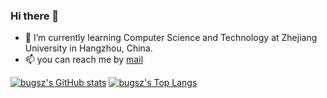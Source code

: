 ### Hi there 👋

<!--
**bugsz/bugsz** is a ✨ _special_ ✨ repository because its `README.md` (this file) appears on your GitHub profile.

Here are some ideas to get you started:

- 🔭 I’m currently working on ...
- 🌱 I’m currently learning ...
- 👯 I’m looking to collaborate on ...
- 🤔 I’m looking for help with ...
- 💬 Ask me about ...
- 📫 How to reach me: ...
- 😄 Pronouns: ...
- ⚡ Fun fact: ...
-->


- 🌱 I’m currently learning Computer Science and Technology at Zhejiang University in Hangzhou, China.
- 📫 you can reach me by [mail](mailto:suzhe@zju.edu.cn)

[![bugsz's GitHub stats](https://github-readme-stats.vercel.app/api?username=bugsz)](https://github.com/anuraghazra/github-readme-stats)
[![bugsz's Top Langs](https://github-readme-stats.vercel.app/api/top-langs/?username=bugsz&langs_count=4)](https://github.com/anuraghazra/github-readme-stats)
